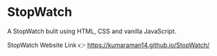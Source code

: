 # StopWatch
A StopWatch bulit using HTML, CSS and vanilla JavaScript.

StopWatch Website Link 👉 https://kumaraman14.github.io/StopWatch/

